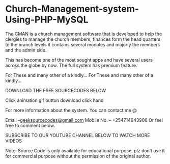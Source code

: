 # Church-Management-system-Using-PHP-MySQL
The CMAN is a church management software that is developed to help the clergies to manage the church members, finances form the head quarters to the branch levels
it contains several modules and majorly the members and the admin side.

This has become one of the most sought apps and have several users across the globe by now. The full system has premium feature.

For These and many other of a kindly...
For These and many other of a kindly...

DOWNLOAD THE FREE SOURCECODES BELOW

Click animation gif button download click hand


For more information about the system. You can contact me @

Email –geeksourcecodes@gmail.com
Mobile No. – +254714643906
Or feel free to comment below.

SUBSCRIBE TO OUR YOUTUBE CHANNEL BELOW TO WATCH MORE VIDEOS



Note: Source Code is only available for educational purpose, plz don’t use it for commercial purpose without the permission of the original author.
